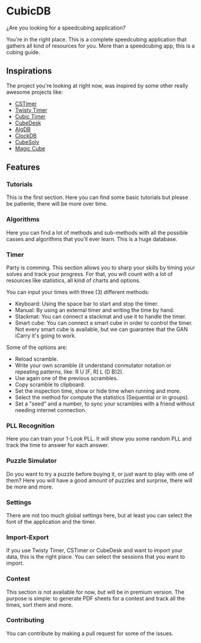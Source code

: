 # CubicDB

¿Are you looking for a speedcubing application?

You're in the right place. This is a complete speedcubing application that gathers all kind of resources for you. More than a speedcubing app, this is a cubing guide.

## Inspirations

The project you're looking at right now, was inspired by some other really awesome projects like:

- [CSTimer](https://cstimer.net/)
- [Twisty Timer](https://play.google.com/store/apps/details?id=com.aricneto.twistytimer)
- [Cubic Timer](https://play.google.com/store/apps/details?id=com.hatopigeon.cubictimer)
- [CubeDesk](https://www.cubedesk.io/)
- [AlgDB](https://algdb.net/)
- [ClockDB](https://clockdb.net/)
- [CubeSolv](https://www.cubesolv.es/)
- [Magic Cube](https://play.google.com/store/apps/details?id=org.distorted.magic)

## Features

### Tutorials

This is the first section. Here you can find some basic tutorials but please be patiente, there will be more over time.

### Algorithms

Here you can find a lot of methods and sub-methods with all the possible casses and algorithms that you'll ever learn. This is a huge database.

### Timer

Party is comming. This section allows you to sharp your skills by timing your solves and track your progress. For that, you will count with a lot of resources like statistics, all kind of charts and options.

You can input your times with three (3) different methods:

- Keyboard: Using the space bar to start and stop the timer.
- Manual: By using an external timer and writing the time by hand.
- Stackmat: You can connect a stackmat and use it to handle the timer.
- Smart cube: You can connect a smart cube in order to control the timer. Not every smart cube is available, but we can guarantee that the GAN iCarry it's going to work.

Some of the options are:

- Reload scramble.
- Write your own scramble (it understand conmutator notation or repeating patterns, like: R U [F, R] L (D B)2).
- Use again one of the previous scrambles.
- Copy scramble to clipboard.
- Set the inspection time, show or hide time when running and more.
- Select the method for compute the statistics (Sequential or in groups).
- Set a "seed" and a number, to sync your scrambles with a friend without needing internet connection.

### PLL Recognition

Here you can train your 1-Look PLL. It will show you some random PLL and track the time to answer for each answer.

### Puzzle Simulator

Do you want to try a puzzle before buying it, or just want to play with one of them? Here you will have a good amount of puzzles and surprise, there will be more and more.

### Settings

There are not too much global settings here, but at least you can select the font of the application and the timer.

### Import-Export

If you use Twisty Timer, CSTimer or CubeDesk and want to import your data, this is the right place. You can select the sessions that you want to import.

### Contest

This section is not available for now, but will be in premium version. The purpose is simple: to generate PDF sheets for a contest and track all the times, sort them and more.

### Contributing

You can contribute by making a pull request for some of the issues.
